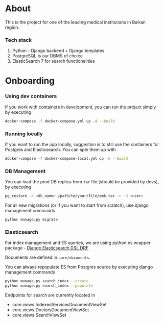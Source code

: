 # About
This is the project for one of the leading medical institutions in Balkan region.

### Tech stack

1. Python - Django backend + Django templates
2. PostgreSQL is our DBMS of choice
3. ElasticSearch 7 for search functionalities

# Onboarding
### Using dev containers

If you work with containers in development, you can run the project simply by executing
```bash
docker-compose -f docker-compose.yml up -d --build
```

### Running locally

If you want to run the app locally, suggestion is to still use the containers for Postgres and Elasticsearch.
You can spin them up with
```bash
docker-compose -f docker-compose-local.yml up -d --build
```

### DB Management
You can load the prod DB replica from `tar` file (should be provided by devs), by executing 
```bash
pg_restore -d <db_name> /path/to/your/file/emk.tar -c -U <user>
```
For all new migrations (or if you want to start from scratch), use django management commands
```bash
python manage.py migrate
```

### Elasticsearch
For index management and ES queries, we are using python es wrapper package - [Django Elasticsearch DSL DRF](https://github.com/barseghyanartur/django-elasticsearch-dsl-drf)

Documents are defined in `core/documents`.

You can always repopulate ES from Postgres source by executing django management commands
```bash
python manage.py search_index --create
python manage.py search_index --populate
```

Endpoints for search are currently located in
* core.views.IndexedServicesDocumentViewSet
* core.views.DoctorsDocumentViewSet
* core.views.SearchViewSet 


